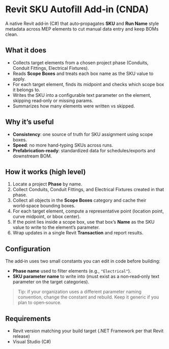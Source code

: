 # Revit SKU Autofill Add‑in (CNDA)

A native Revit add‑in (C#) that auto‑propagates **SKU** and **Run Name** style metadata across MEP elements to cut manual data entry and keep BOMs clean.

## What it does

* Collects target elements from a chosen project phase (Conduits, Conduit Fittings, Electrical Fixtures).
* Reads **Scope Boxes** and treats each box name as the SKU value to apply.
* For each target element, finds its midpoint and checks which scope box it belongs to.
* Writes the SKU into a configurable text parameter on the element, skipping read‑only or missing params.
* Summarizes how many elements were written vs skipped.

## Why it’s useful

* **Consistency**: one source of truth for SKU assignment using scope boxes.
* **Speed**: no more hand‑typing SKUs across runs.
* **Prefabrication‑ready**: standardized data for schedules/exports and downstream BOM.

## How it works (high level)

1. Locate a project **Phase** by name.
2. Collect Conduits, Conduit Fittings, and Electrical Fixtures created in that phase.
3. Collect all objects in the **Scope Boxes** category and cache their world‑space bounding boxes.
4. For each target element, compute a representative point (location point, curve midpoint, or bbox center).
5. If the point lies inside a scope box, use that box’s **Name** as the SKU value to write to the element’s parameter.
6. Wrap updates in a single Revit **Transaction** and report results.

## Configuration

The add‑in uses two small constants you can edit in code before building:

* **Phase name** used to filter elements (e.g., `"Electrical"`).
* **SKU parameter name** to write into (must exist as a non‑read‑only text parameter on the target categories).

> Tip: if your organization uses a different parameter naming convention, change the constant and rebuild. Keep it generic if you plan to open‑source.

## Requirements

* Revit version matching your build target (.NET Framework per that Revit release)
* Visual Studio (C#)
